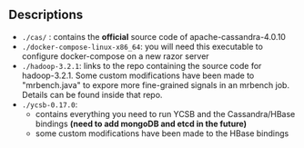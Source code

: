 ## Descriptions

* `./cas/`  : contains the **official** source code of apache-cassandra-4.0.10
* `./docker-compose-linux-x86_64`: you will need this executable to configure docker-compose on a new razor server
* `./hadoop-3.2.1`: links to the repo containing the source code for hadoop-3.2.1. Some custom modifications have been made to "mrbench.java" to expore more fine-grained signals in an mrbench job. Details can be found inside that repo.
* `./ycsb-0.17.0`:
  * contains everything you need to run YCSB and the Cassandra/HBase bindings **(need to add mongoDB and etcd in the future)**
  * some custom modifications have been made to the HBase bindings
